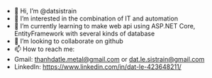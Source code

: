 - 👋 Hi, I’m @datsistrain
- 👀 I’m interested in the combination of IT and automation
- 🌱 I’m currently learning to make web api using ASP.NET Core, EntityFramework with several kinds of database
- 💞️ I’m looking to collaborate on github
- 📫 How to reach me: 
-   Gmail: thanhdatle.metal@gmail.com or dat.le.sistrain@gmail.com
-   LinkedIn: https://www.linkedin.com/in/dat-le-423648211/
  
<!---
datsistrain/datsistrain is a ✨ special ✨ repository because its `README.md` (this file) appears on your GitHub profile.
You can click the Preview link to take a look at your changes.
--->
